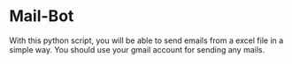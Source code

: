 # Mail-Bot
With this python script, you will be able to send emails from a excel file in a simple way. You should use your gmail account for sending any mails.

